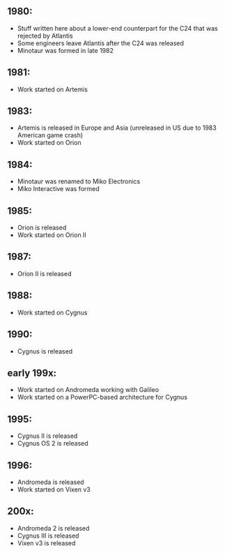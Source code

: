 ## 1980:
- Stuff written here about a lower-end counterpart for the C24 that was rejected by Atlantis
- Some engineers leave Atlantis after the C24 was released 
- Minotaur was formed in late 1982
## 1981:
- Work started on Artemis
## 1983:
- Artemis is released in Europe and Asia (unreleased in US due to 1983 American game crash)
- Work started on Orion
## 1984:
- Minotaur was renamed to Miko Electronics
- Miko Interactive was formed
## 1985:
- Orion is released 
- Work started on Orion II
## 1987:
- Orion II is released
## 1988:
- Work started on Cygnus
## 1990:
- Cygnus is released
## early 199x:
- Work started on Andromeda working with Galileo
- Work started on a PowerPC-based architecture for Cygnus
## 1995:
- Cygnus II is released
- Cygnus OS 2 is released
## 1996:
- Andromeda is released 
- Work started on Vixen v3
## 200x:
- Andromeda 2 is released
- Cygnus III is released
- Vixen v3 is released
